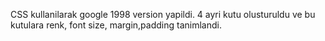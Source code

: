 CSS kullanilarak google 1998 version yapildi.
4 ayri kutu olusturuldu ve bu kutulara renk, font size, margin,padding tanimlandi.